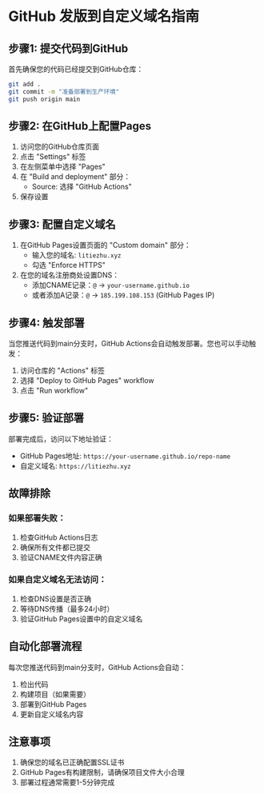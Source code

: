# GitHub 发版到自定义域名指南

## 步骤1: 提交代码到GitHub

首先确保您的代码已经提交到GitHub仓库：

```bash
git add .
git commit -m "准备部署到生产环境"
git push origin main
```

## 步骤2: 在GitHub上配置Pages

1. 访问您的GitHub仓库页面
2. 点击 "Settings" 标签
3. 在左侧菜单中选择 "Pages"
4. 在 "Build and deployment" 部分：
   - Source: 选择 "GitHub Actions"
5. 保存设置

## 步骤3: 配置自定义域名

1. 在GitHub Pages设置页面的 "Custom domain" 部分：
   - 输入您的域名: `litiezhu.xyz`
   - 勾选 "Enforce HTTPS"
2. 在您的域名注册商处设置DNS：
   - 添加CNAME记录：`@` -> `your-username.github.io`
   - 或者添加A记录：`@` -> `185.199.108.153` (GitHub Pages IP)

## 步骤4: 触发部署

当您推送代码到main分支时，GitHub Actions会自动触发部署。您也可以手动触发：

1. 访问仓库的 "Actions" 标签
2. 选择 "Deploy to GitHub Pages" workflow
3. 点击 "Run workflow"

## 步骤5: 验证部署

部署完成后，访问以下地址验证：
- GitHub Pages地址: `https://your-username.github.io/repo-name`
- 自定义域名: `https://litiezhu.xyz`

## 故障排除

### 如果部署失败：
1. 检查GitHub Actions日志
2. 确保所有文件都已提交
3. 验证CNAME文件内容正确

### 如果自定义域名无法访问：
1. 检查DNS设置是否正确
2. 等待DNS传播（最多24小时）
3. 验证GitHub Pages设置中的自定义域名

## 自动化部署流程

每次您推送代码到main分支时，GitHub Actions会自动：
1. 检出代码
2. 构建项目（如果需要）
3. 部署到GitHub Pages
4. 更新自定义域名内容

## 注意事项

1. 确保您的域名已正确配置SSL证书
2. GitHub Pages有构建限制，请确保项目文件大小合理
3. 部署过程通常需要1-5分钟完成